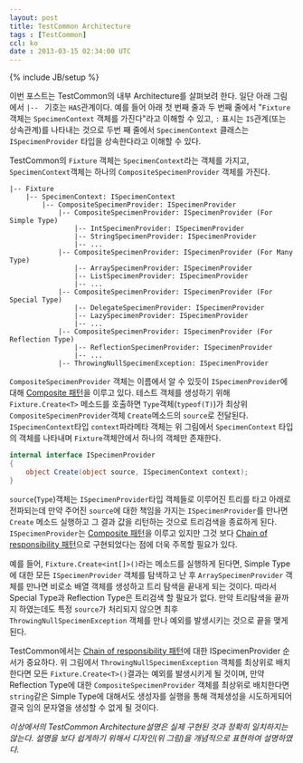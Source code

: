 ```yaml
---
layout: post
title: TestCommon Architecture
tags : [TestCommon]
ccl: ko
date : 2013-03-15 02:34:00 UTC
---
```

{% include JB/setup %}

이번 포스트는 TestCommon의 내부 Architecture를 살펴보려 한다.
일단 아래 그림에서 `|-- ` 기호는 `HAS`관계이다.
예를 들어 아래 첫 번째 줄과 두 번째 줄에서 "`Fixture` 객체는 `SpecimenContext` 객체를 가진다"라고 이해할 수 있고,
`:` 표시는 `IS`관계(또는 상속관계)를 나타내는 것으로 두번 째 줄에서 `SpecimenContext` 클래스는 `ISpecimenProvider` 타입을 상속한다라고 이해할 수 있다.

TestCommon의 `Fixture` 객체는 `SpecimenContext`라는 객체를 가지고,
`SpecimenContext`객체는 하나의 `CompositeSpecimenProvider` 객체를 가진다.

```
|-- Fixture
    |-- SpecimenContext: ISpecimenContext
        |-- CompositeSpecimenProvider: ISpecimenProvider
            |-- CompositeSpecimenProvider: ISpecimenProvider (For Simple Type)
                |-- IntSpecimenProvider: ISpecimenProvider
                |-- StringSpecimenProvider: ISpecimenProvider
                |-- ...
            |-- CompositeSpecimenProvider: ISpecimenProvider (For Many Type)
                |-- ArraySpecimenProvider: ISpecimenProvider
                |-- ListSpecimenProvider: ISpecimenProvider
                |-- ...
            |-- CompositeSpecimenProvider: ISpecimenProvider (For Special Type)
                |-- DelegateSpecimenProvider: ISpecimenProvider
                |-- LazySpecimenProvider: ISpecimenProvider
                |-- ...
            |-- CompositeSpecimenProvider: ISpecimenProvider (For Reflection Type)
                |-- ReflectionSpecimenProvider: ISpecimenProvider
                |-- ...
            |-- ThrowingNullSpecimenException: ISpecimenProvider
```

<!-- break -->

`CompositeSpecimenProvider` 객체는 이름에서 알 수 있듯이 `ISpecimenProvider`에 대해 [Composite 패턴]을 이루고 있다.
테스트 객체를 생성하기 위해 `Fixture.Create<T>` 메소드를 호출하면
`Type`객체(`typeof(T)`)가 최상위 `CompositeSpecimenProvider`객체 `Create`메소드의 `source`로 전달된다.
`ISpecimenContext`타입 `context`파라메타 객체는 위 그림에서 `SpecimenContext` 타입의 객체를 나타내며 `Fixture`객체안에서 하나의 객체만 존재한다.

```c#
internal interface ISpecimenProvider
{
    object Create(object source, ISpecimenContext context);
}
```
`source`(`Type`)객체는 `ISpecimenProvider`타입 객체들로 이루어진 트리를 타고 아래로 전파되는데
만약 주어진 `source`에 대한 책임을 가지는 `ISpecimenProvider`를 만나면 `Create` 메소드 실행하고 그 결과 값을 리턴하는 것으로 트리검색을 종료하게 된다.
`ISpecimenProvider`는 [Composite 패턴]을 이루고 있지만 그것 보다 [Chain of responsibility 패턴]으로 구현되었다는 점에 더욱 주목할 필요가 있다.

예를 들어, `Fixture.Create<int[]>()`라는 메소드를 실행하게 된다면, Simple Type에 대한 모든 `ISpecimenProvider` 객체를 탐색하고 난 후
`ArraySpecimenProvider` 객체를 만나면 비로소 배열 객체를 생성하고 트리 탐색을 끝내게 되는 것이다.
따라서 Special Type과 Reflection Type은 트리검색 할 필요가 없다.
만약 트리탐색을 끝까지 하였는데도 특정 `source`가 처리되지 않으면 최후 `ThrowingNullSpecimenException` 객체를 만나 예외를 발생시키는 것으로 끝을 맺게된다.

TestCommon에서는 [Chain of responsibility 패턴]에 대한 ISpecimenProvider 순서가 중요하다. 위 그림에서 `ThrowingNullSpecimenException` 객체를 최상위로 배치한다면
모든 `Fixture.Create<T>()`결과는 예외를 발생시키게 될 것이며, 만약 Reflection Type에 대한 `CompositeSpecimenProvider` 객체를 최상위로 배치한다면 `string`같은 Simple Type에 대해서도
생성자를 실행을 통해 객체생성을 시도하게되어 결국 임의 문자열을 생성할 수 없게 될 것이다.

*이상에서의 TestCommon Architecture설명은 실제 구현된 것과 정확히 일치하지는 않는다.
설명을 보다 쉽게하기 위해서 디자인(위 그림)을 개념적으로 표현하여 설명하였다.*


[Composite 패턴]: <http://ko.wikipedia.org/wiki/%EC%BB%B4%ED%8F%AC%EC%A7%80%ED%8A%B8_%ED%8C%A8%ED%84%B4>
[Chain of responsibility 패턴]: <http://ko.wikipedia.org/wiki/Chain_of_responsibility_%ED%8C%A8%ED%84%B4>